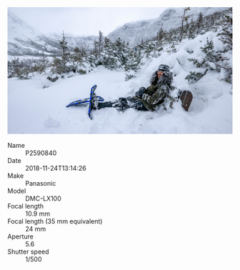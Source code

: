 [![P2590840](/photos/hd/P2590840.jpg)](/photos/full/P2590840.jpg?raw=true)

<dl>
  <dt>Name</dt>
  <dd>P2590840</dd>
  <dt>Date</dt>
  <dd>2018-11-24T13:14:26</dd>
  <dt>Make</dt>
  <dd>Panasonic</dd>
  <dt>Model</dt>
  <dd>DMC-LX100</dd>
  <dt>Focal length</dt>
  <dd>10.9 mm</dd>
  <dt>Focal length (35 mm equivalent)</dt>
  <dd>24 mm</dd>
  <dt>Aperture</dt>
  <dd>5.6</dd>
  <dt>Shutter speed</dt>
  <dd>1/500</dd>
</dl>
